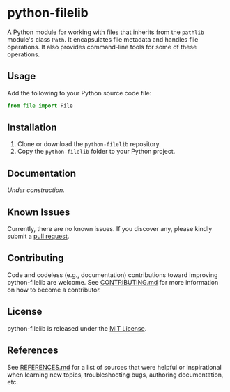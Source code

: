 # python-filelib

A Python module for working with files that inherits from the `pathlib` module's class `Path`.  It encapsulates file metadata and handles file operations.  It also provides command-line tools for some of these operations.

## Usage

Add the following to your Python source code file:

```python
from file import File
```

## Installation


1. Clone or download the `python-filelib` repository.
2. Copy the `python-filelib` folder to your Python project.

## Documentation

*Under construction.*

## Known Issues

Currently, there are no known issues.  If you discover any, please kindly submit a [pull request](CONTRIBUTING.md).

## Contributing

Code and codeless (e.g., documentation) contributions toward improving python-filelib are welcome. See [CONTRIBUTING.md](CONTRIBUTING.md) for more information on how to become a contributor.

## License

python-filelib is released under the [MIT License](LICENSE.md).

## References

See [REFERENCES.md](REFERENCES.md) for a list of sources that were helpful or inspirational when learning new topics, troubleshooting bugs, authoring documentation, etc.
